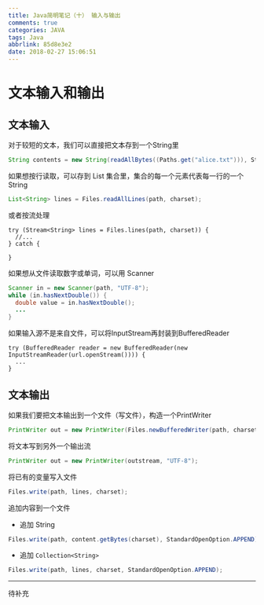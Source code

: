 ```yaml
---
title: Java简明笔记（十） 输入与输出
comments: true
categories: JAVA
tags: Java
abbrlink: 85d8e3e2
date: 2018-02-27 15:06:51
---
```


# 文本输入和输出

## 文本输入

对于较短的文本，我们可以直接把文本存到一个String里

```java
String contents = new String(readAllBytes((Paths.get("alice.txt"))), StandardCharsets.UTF_8);
```

如果想按行读取，可以存到 List 集合里，集合的每一个元素代表每一行的一个String

```java
List<String> lines = Files.readAllLines(path, charset);
```

或者按流处理

```
try (Stream<String> lines = Files.lines(path, charset)) {
  //...
} catch {

}
```

如果想从文件读取数字或单词，可以用 Scanner

```java
Scanner in = new Scanner(path, "UTF-8");
while (in.hasNextDouble()) {
  double value = in.hasNextDouble();
  ...
}
```

如果输入源不是来自文件，可以将InputStream再封装到BufferedReader

```
try (BufferedReader reader = new BufferedReader(new InputStreamReader(url.openStream()))) {
  ...
}
```

## 文本输出

如果我们要把文本输出到一个文件（写文件），构造一个PrintWriter

```java
PrintWriter out = new PrintWriter(Files.newBufferedWriter(path, charset));
```

将文本写到另外一个输出流

```java
PrintWriter out = new PrintWriter(outstream, "UTF-8");
```

将已有的变量写入文件

```java
Files.write(path, lines, charset);
```

追加内容到一个文件

- 追加 String

```java
Files.write(path, content.getBytes(charset), StandardOpenOption.APPEND);
```

- 追加 `Collection<String>`

```java
Files.write(path, lines, charset, StandardOpenOption.APPEND);
```

---

待补充
